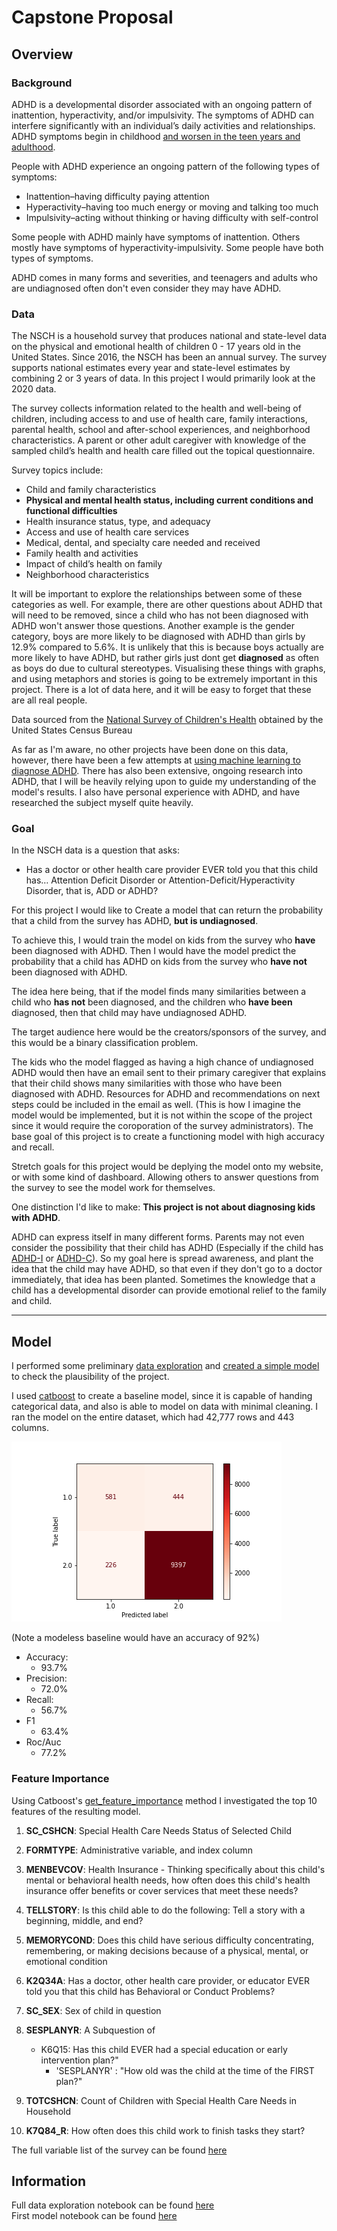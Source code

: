 # Capstone Proposal

## Overview
### Background
ADHD is a developmental disorder associated with an ongoing pattern of inattention, hyperactivity, and/or impulsivity.
The symptoms of ADHD can interfere significantly with an individual’s daily activities and relationships.
ADHD symptoms begin in childhood [and worsen in the teen years and adulthood](https://www.nimh.nih.gov/health/publications/adhd-what-you-need-to-know#part_6209).

People with ADHD experience an ongoing pattern of the following types of symptoms:

- Inattention–having difficulty paying attention
- Hyperactivity–having too much energy or moving and talking too much
- Impulsivity–acting without thinking or having difficulty with self-control

Some people with ADHD mainly have symptoms of inattention. Others mostly have symptoms of hyperactivity-impulsivity.
Some people have both types of symptoms.

ADHD comes in many forms and severities, and teenagers and adults who are undiagnosed often don't even consider they may
have ADHD.

### Data
The NSCH is a household survey that produces national and state-level data on the physical and emotional health of
children 0 - 17 years old in the United States. Since 2016, the NSCH has been an annual survey. The survey supports national estimates every year and state-level
estimates by combining 2 or 3 years of data. In this project I would primarily look at the 2020 data.

The survey collects information related to the health and well-being of
children, including access to and use of health care, family interactions, parental health, school and after-school
experiences, and neighborhood characteristics. A parent or other adult caregiver with knowledge of the sampled child’s health and health care filled out the topical
questionnaire.

Survey topics include:
- Child and family characteristics
- **Physical and mental health status, including current conditions and functional difficulties**
- Health insurance status, type, and adequacy
- Access and use of health care services
- Medical, dental, and specialty care needed and received
- Family health and activities
- Impact of child’s health on family
- Neighborhood characteristics

It will be important to explore the relationships between some of these categories as well. For example, there are other
questions about ADHD that will need to be removed, since a child who has not been diagnosed with ADHD won't answer
those questions. Another example is the gender category, boys are more likely to be diagnosed with ADHD than girls
by 12.9% compared to 5.6%. It is unlikely that this is because boys actually are more likely to have ADHD, but rather
girls just dont get **diagnosed** as often as boys do due to cultural stereotypes. Visualising these things with graphs,
and using metaphors and stories is going to be extremely important in this project. There is a lot of data here, and it
will be easy to forget that these are all real people.

Data sourced from the [National Survey of Children's Health](https://www.census.gov/programs-surveys/nsch/data/datasets.html) obtained by the United States Census Bureau

As far as I'm aware, no other projects have been done on this data, however, there have been a few attempts at [using
machine learning to diagnose ADHD](https://www.sciencedaily.com/releases/2021/01/210127171838.htm). There has also been
extensive, ongoing research into ADHD, that I will be heavily relying upon to guide my understanding of the model's results.
I also have personal experience with ADHD, and have researched the subject myself quite heavily.

### Goal
In the NSCH data is a question that asks:
- Has a doctor or other health care provider EVER told you that this child has…
   Attention Deficit Disorder or Attention-Deficit/Hyperactivity Disorder, that is, ADD or ADHD?

For this project I would like to
Create a model that can return the probability that a child from the survey has ADHD, **but is undiagnosed**.

To achieve this, I would train the model on kids from the survey who **have** been diagnosed with ADHD. Then I would have
the model predict the probability that a child has ADHD on kids from the survey who **have not** been diagnosed with ADHD.

The idea here being, that if the model finds many similarities between a child who **has not** been diagnosed, and the
children who **have been** diagnosed, then that child may have undiagnosed ADHD.

The target audience here would be the creators/sponsors of the survey, and this would be a binary classification problem.


The kids who the model flagged as having a high chance of undiagnosed ADHD would then have an email sent to their
primary caregiver that explains that their child shows many similarities with those who have been diagnosed with ADHD.
Resources for ADHD and recommendations on next steps could be included in the email as well. (This is how I imagine
the model would be implemented, but it is not within the scope of the project since it would require the coroporation of
the survey administrators). The base goal of this project is to create a functioning model with high accuracy and recall.

Stretch goals for this project would be deplying the model onto my website, or with some kind of dashboard. Allowing
others to answer questions from the survey to see the model work for themselves.

One distinction I'd like to make: **This project is not about diagnosing kids with ADHD**.

 ADHD can express itself in many different forms. Parents  may not even consider the
possibility that their child has ADHD (Especially if the child has
[ADHD-I](https://en.wikipedia.org/wiki/Attention_deficit_hyperactivity_disorder_predominantly_inattentive) or
 [ADHD-C](https://www.hopkinsmedicine.org/health/conditions-and-diseases/adhdadd)).
 So my goal here is spread awareness, and plant the idea that the child may have ADHD, so that even if they don't go to
 a doctor immediately, that idea has been planted. Sometimes the knowledge that a child has a developmental disorder
can provide emotional relief to the family and child.




***

## Model
I performed some preliminary [data exploration](https://github.com/austint1121/Capstone_Proposal/blob/main/Notebooks/Exploratory.ipynb)
and [created a simple model](https://github.com/austint1121/Capstone_Proposal/blob/main/Notebooks/Modeling.ipynb)
to check the plausibility of the project.

I used [catboost](https://catboost.ai/en/docs/) to create a baseline model, since it is capable of handing categorical data, and
also is able to model on data with minimal cleaning. I ran the model on the entire dataset, which had 42,777 rows and 443 columns.


![matrix](./images/simple_conf_matrix.png)

(Note a modeless baseline would have an accuracy of 92%)
- Accuracy:
  - 93.7%
- Precision:
  - 72.0%
- Recall:
  - 56.7%
- F1
  - 63.4%
- Roc/Auc
  - 77.2%

### Feature Importance

Using Catboost's [get_feature_importance](https://catboost.ai/en/concepts/fstr) method I investigated the top 10 features
of the resulting model.

1. **SC_CSHCN**: Special Health Care Needs Status of Selected Child


2.  **FORMTYPE**: Administrative variable, and index column


3.  **MENBEVCOV**: Health Insurance - Thinking specifically about this child's mental or behavioral health needs, how often does this child's health insurance offer benefits or cover services that meet these needs?


4. **TELLSTORY**: Is this child able to do the following:
  Tell a story with a beginning, middle, and end?
  

5.  **MEMORYCOND**: Does this child have serious difficulty concentrating, remembering, or making decisions because of a physical, mental, or emotional condition


6.  **K2Q34A**: Has a doctor, other health care provider, or educator EVER told you that this child
  has Behavioral or Conduct Problems?
 

7.  **SC_SEX**: Sex of child in question


8. **SESPLANYR**:  A Subquestion of
    - K6Q15: Has this child EVER had a special education or early intervention plan?"
        - 'SESPLANYR' : "How old was the child at the time of the FIRST plan?"


9. **TOTCSHCN**: Count of Children with Special Health Care Needs in Household


10.  **K7Q84_R**:  How often does this child work to finish tasks they start?

The full variable list of the survey can be found [here](https://www2.census.gov/programs-surveys/nsch/technical-documentation/codebook/2020-NSCH-Topical-Variable-List.pdf)


## Information

Full data exploration notebook can be found [here](https://github.com/austint1121/Capstone_Proposal/blob/main/Notebooks/Exploratory.ipynb)
<br>
First model notebook can be found [here](https://github.com/austint1121/Capstone_Proposal/blob/main/Notebooks/Modeling.ipynb)
